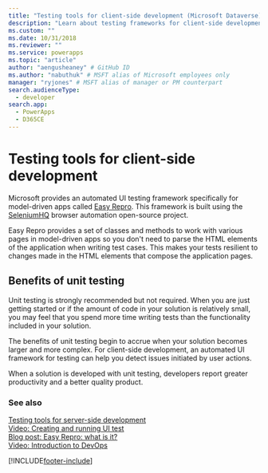 ```yaml
---
title: "Testing tools for client-side development (Microsoft Dataverse) | Microsoft Docs" # Intent and product brand in a unique string of 43-59 chars including spaces
description: "Learn about testing frameworks for client-side development." # 115-145 characters including spaces. This abstract displays in the search result.
ms.custom: ""
ms.date: 10/31/2018
ms.reviewer: ""
ms.service: powerapps
ms.topic: "article"
author: "aengusheaney" # GitHub ID
ms.author: "nabuthuk" # MSFT alias of Microsoft employees only
manager: "ryjones" # MSFT alias of manager or PM counterpart
search.audienceType: 
  - developer
search.app: 
  - PowerApps
  - D365CE
---
```

# Testing tools for client-side development

Microsoft provides an automated UI testing framework specifically for model-driven apps called [Easy Repro](https://github.com/Microsoft/EasyRepro). This framework is built using the [SeleniumHQ](https://www.seleniumhq.org/) browser automation open-source project.

Easy Repro provides a set of classes and methods to work with various pages in model-driven apps so you don't need to parse the HTML elements of the application when writing test cases. This makes your tests resilient to changes made in the HTML elements that compose the application pages.

## Benefits of unit testing

Unit testing is strongly recommended but not required. When you are just getting started or if the amount of code in your solution is relatively small, you may feel that you spend more time writing tests than the functionality included in your solution.

The benefits of unit testing begin to accrue when your solution becomes larger and more complex. For client-side development, an automated UI framework for testing can help you detect issues initiated by user actions.  

When a solution is developed with unit testing, developers report greater productivity and a better quality product.

### See also

[Testing tools for server-side development](../data-platform/testing-tools-server.md)<br />
[Video:  Creating and running UI test](https://youtu.be/ryWgK34Akt0)<br />
[Blog post: Easy Repro: what is it?](https://www.itaintboring.com/dynamics-crm/easy-repro-what-is-it/)<br />
[Video: Introduction to DevOps](https://youtu.be/AorM792M8nY)


[!INCLUDE[footer-include](../../includes/footer-banner.md)]